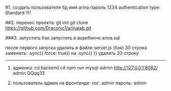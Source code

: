 #1. создать пользователя бд 
  имя arina пароль 1234
  authentication type: Standard !!!!

##2. перенос проекта:
  git init
  git clone https://github.com/Draconic1/arinalab.git

###3. запустить бэк
  запустить в воркбенче arina.sql
 
  после первого запуска удалить в файле server.js (бэк)
  30 строка заменить: .sync({ force: true}) на  .sync({ })
  удалить 33 строку

______________________________

1. админка:
  cd backend
  cd npm run mysql-admin
  http://127.0.0.1:8082/
  admin
  QQqq33

2. пользователь админ на фронтенде:
  лог: admin
  пароль: admin
